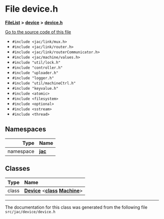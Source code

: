 

# File device.h



[**FileList**](files.md) **>** [**device**](dir_7dcf813d97a5be213fa89559baaee677.md) **>** [**device.h**](device_8h.md)

[Go to the source code of this file](device_8h_source.md)



* `#include <jac/link/mux.h>`
* `#include <jac/link/router.h>`
* `#include <jac/link/routerCommunicator.h>`
* `#include <jac/machine/values.h>`
* `#include "util/lock.h"`
* `#include "controller.h"`
* `#include "uploader.h"`
* `#include "logger.h"`
* `#include "util/machineCtrl.h"`
* `#include "keyvalue.h"`
* `#include <atomic>`
* `#include <filesystem>`
* `#include <optional>`
* `#include <sstream>`
* `#include <thread>`













## Namespaces

| Type | Name |
| ---: | :--- |
| namespace | [**jac**](namespacejac.md) <br> |


## Classes

| Type | Name |
| ---: | :--- |
| class | [**Device**](classjac_1_1Device.md) &lt;[**class**](classjac_1_1Device.md) [**Machine**](classjac_1_1Device.md)&gt;<br> |



















































------------------------------
The documentation for this class was generated from the following file `src/jac/device/device.h`

